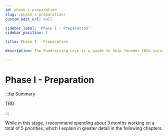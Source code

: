 ```yaml
---
id: phase-i-preparation
slug: /phase-i-preparation/
custom_edit_url: null

sidebar_label: 'Phase I - Preparation'
sidebar_position: 1

title: Phase I - Preparation

description: The Fundraising Lore is a guide to help founder CEOs successfully raise early-stage VC financing from Silicon Valley investors.

---
```


# Phase I - Preparation

:::tip Summary

TBD

:::

While in this stage, I recommend spending about 3 months working on a total of 5 priorities, which I explain in greater detail in the following chapters.